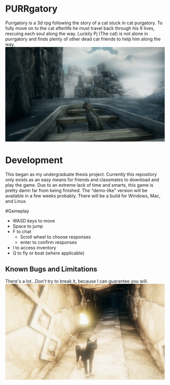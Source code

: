 # PURRgatory
Purrgatory is a 3d rpg following the story of a cat stuck in cat purgatory.  To fully move on to the cat afterlife he must travel back through his 9 lives, rescuing each soul along the way. Luckily Pj (The cat) is not alone in purrgatory and finds plenty of other dead cat friends to help him along the way. ![Image](https://github.com/Hannnah1/PURRgatory/blob/main/Screen%20Shot%202021-04-19%20at%2012.52.07%20AM.png)

# Development
This began as my undergraduate thesis project. Currently this repository only exists as an easy means for friends and classmates to download and play the game.
Due to an extreme lack of time and smarts, this game is pretty damn far from being finished. The "demo-like" version will be available in a few weeks probably. There will be a build for Windows, Mac, and Linux.

#Gameplay
* WASD keys to move
* Space to jump
* F to chat
  * Scroll wheel to choose responses
  * enter to confirm responses  
* I to access inventory
* Q to fly or boat (where applicable)
## Known Bugs and Limitations
There's a lot...Don't try to break it, because I can guarantee you will.
![](https://github.com/Hannnah1/PURRgatory/blob/main/Screen%20Shot%202021-04-19%20at%2012.56.31%20AM.png)

